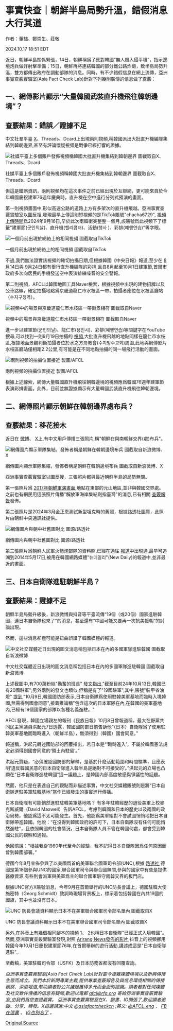 # 事實快查｜朝鮮半島局勢升溫，錯假消息大行其道

作者：董喆、鄭崇生、莊敬

2024.10.17 18:51 EDT

近日，朝鮮半島關係緊張，14日，朝鮮稱爲了應對韓國“無人機入侵平壤”，指示邊境炮兵做好射擊準備；15日，朝鮮再將連結韓國的部分鐵公路炸燬，致半島局勢升溫，雙方都傳出政府在調動部隊的消息。同時，有不少錯假信息在網上流傳，亞洲事實查覈實驗室(Asia Fact Check Lab)針對下列幾則廣傳的信息做了查覈：

## 一、網傳影片顯示“大量韓國武裝直升機飛往韓朝邊境”？

## 查覈結果：錯誤／證據不足

中文社羣平臺 [X](https://archive.ph/4ibR8)、Threads、Dcard上出現兩則視頻,稱韓國派出大批直升機編隊集結到韓朝邊界,甚至有評論懷疑視頻是戰爭已經打響的證據。

![社媒平臺上多個賬戶發佈視頻稱韓國大批直升機集結到韓朝邊界 圖截取自X、Threads、Dcard](images/ZSQ4KIL4YBFGLZHWMTX6DKB23I.png)

社媒平臺上多個賬戶發佈視頻稱韓國大批直升機集結到韓朝邊界 圖截取自X、Threads、Dcard

但這是錯誤資訊，兩則視頻均在這次事件之前已經出現於互聯網，更可能來自於今年韓國慶祝建軍76週年慶典時，直升機在空中進行分列式預演的畫面。

第一則視頻畫面中,形似高速公路的道路上方有多架次的直升機飛越。亞洲事實查覈實驗室以圖反搜,發現最早上傳這則短視頻的是TikTok賬號"chacha6729", [視頻上傳時間](https://www.tiktok.com/@chacha6729/video/7415212839914179848)爲2024年9月16日,早於此次兩韓衝突整整一個月,該賬號爲此視頻下了標籤"建軍節(군인의날)、直升機(헬리콥터)、活動(행사 )、彩排(예행연습)"等字眼。

![一個月前出現於網絡上的相同視頻 圖截取自TikTok](images/DXPFTBZJZNVYTABEQSTVJNBPII.png)

一個月前出現於網絡上的相同視頻 圖截取自TikTok

不過,我們無法證實該視頻的確切拍攝日期,但根據韓國《中央日報》報道,至少在 [8月14日](https://koreajoongangdaily.joins.com/news/2024-09-19/national/socialAffairs/Seoul-to-reroute-traffic-for-Armed-Forces-Day-parade-on-Oct-1/2137375?detailWord=)與 [9月24日](https://koreajoongangdaily.joins.com/news/2024-09-24/national/defense/Military-helicopters-assemble-for-flight-rehearsal-ahead-of-Armed-Forces-Day/2140897)都有舉行直升機編隊的彩排,且自8月起至10月1日建軍節,首爾市政府多次向居民的手機發送空中表演排練噪音的安全警報。

第二則視頻，AFCL以韓國地圖工具Naver檢索，根據視頻中出現的建物招牌以及公車路線，確定拍攝地點爲京畿道龍仁市水枝區一帶，拍攝者應位在水枝區廳站（수지구청역）。

![視頻中的場景與京畿道龍仁市水枝區一帶街景相符 圖截取自Naver](images/5ECLS4C2SMQ2GYBSU3OK67AHQI.png)

視頻中的場景與京畿道龍仁市水枝區一帶街景相符 圖截取自Naver

進一步以建軍節(군인의날)、龍仁市(용인시)、彩排(예행연습)等關鍵字在YouTube搜尋,可以找到一則9月19日拍攝的 [視頻](https://www.youtube.com/shorts/3yYQs7nzULw),大批直升機飛越的地點同樣在龍仁市水枝區,根據地面景觀判斷拍攝者位於水之方舟教會(수지방주교회)周圍,此地與網傳影片水枝區廳站僅相距2.2公里,有可能是在不同地點拍攝的同一場飛行活動的畫面。

![兩則視頻的拍攝位置接近 製圖/AFCL](images/C3HDZTLNX3CM5T3GXRCGN7ZMFE.png)

兩則視頻的拍攝位置接近 製圖/AFCL

根據上述線索，網傳大量韓國直升機飛往朝韓邊境的視頻應爲韓國76週年建軍節表演彩排畫面。此外，目前並無證據顯示有大量韓國武裝直升機飛往韓朝邊境。

## 二、網傳照片顯示朝鮮在韓朝邊界處布兵？

## 查覈結果：移花接木

近日在 [微博](https://m.weibo.cn/detail/5089733527736440)、 [X](https://twitter.com/miren_41319/status/1846053537173983705)上,有中文用戶傳播三張照片,稱"朝鮮在與南朝鮮交界(處)布兵"。

![網傳圖片顯示軍隊集結，發佈者稱是朝鮮在韓朝邊境布兵 圖截取自新浪微博、X](images/DBUNMJLCFQWPS2Z3WF3FDJR6CM.png)

網傳圖片顯示軍隊集結，發佈者稱是朝鮮在韓朝邊境布兵 圖截取自新浪微博、X

亞洲事實查覈實驗室以圖反搜，三張照片都與最近朝鮮半島的局勢無關。

第一張照片爲 [2017年朝鮮軍演畫面](https://edition.cnn.com/2017/04/26/asia/north-korea-official-nuclear/index.html),地點在東部的元山地區,並非與韓國交界處。之前也有網民用這張照片傳播"解放軍海岸集結劍指臺灣"的消息,已有相關 [查覈報告](https://tfc-taiwan.org.tw/articles/7976)發佈。

第二張照片是2024年3月金正恩測試新型坦克時的舊照，根據路透社圖庫，此照片由朝鮮中央通訊社提供。

![網傳圖片與朝中社舊圖對比 圖源/路透社](images/CXEFWDQQTWO7UAHRVW7XAGDPUE.png)

網傳圖片與朝中社舊圖對比 圖源/路透社

第三張照片爲朝鮮人民軍火箭炮部隊的資料照,已經在過往 [報道](https://www.newdaily.co.kr/site/data/html/2013/05/17/2013051700018.html)中出現過,最早可追溯到2014年5月17日,被用在韓國網路媒體"뉴데일리"(New Daily)的報道中,並非最近的畫面。

## 三、日本自衛隊進駐朝鮮半島？

## 查覈結果：證據不足

朝鮮半島局勢升級後，新浪微博與抖音等平臺流傳“19個（或20個）國家進駐韓國，連日本自衛隊也來了”的消息，甚至還有“中國可能又要再一次抗美援朝”的討論出現。

然而，這些消息卻極可能是扭曲誤讀了韓國媒體的報道。

![中文社交媒體近日出現的圖文消息稱包括日本在內的多國軍隊進駐韓國 圖截取自新浪微博](images/NGM65JCF6IZKNIK2ZJ76F3UQAE.png)

中文社交媒體近日出現的圖文消息稱包括日本在內的多國軍隊進駐韓國 圖截取自新浪微博

上述截圖中,有700萬粉絲"勤奮的班長" [發文指出](https://archive.ph/qkoto),"截至目前24年10月13日,韓國已有20國駐軍";另外兩則的發文也類似,但稱是有了"19國駐軍",其中,賬號"裝甲省油燈" [提到](https://archive.ph/Rd2s5),"10月9日,韓國國防部表示,日本自衛隊爲使用駐韓美軍基地而臨時入境韓國,無需得到國會同意",接着推論稱"包含這次的日本軍隊在內,在韓國的美軍基地內,已經有19個國家的部隊以各種名義進駐。"

AFCL發現，韓國立場親左的報刊《民族日報》10月8日曾報道稱，最大在野黨共同民主黨議員洪起元7日透露，韓國國防部日前告訴他“（日本）自衛隊爲了使用駐韓美軍基地而臨時進入（朝鮮半島），無須得到（韓國）國會同意。”

報道稱，洪起元轉述國防部的回覆指出，若日本是“‘臨時進入’，不屬於韓國憲法規定必須得到國會同意的‘領土內駐留’。”

洪起元質疑，“必須確認國防部的解釋，是基於什麼活動範圍和時間標準，且應表明‘違反韓國民意的日本自衛隊進入韓半島是絕對不可接受的’。”洪起元的立場也凸顯在“日本自衛隊進駐韓國”這一議題上，是韓國內部高度敏感與爭議性的話題。

然而，他只是在表達自己的觀點而非描述事實，中文社交媒體賬號則是將“日本自衛隊進駐美軍駐韓基地”當作已經發生的事實進行傳播。

日本自衛隊有可能悄然進駐駐韓美軍基地嗎？ 有多年駐韓經歷的退役美軍上校麥克斯威爾（David Maxwell）告訴AFCL，考慮到韓國和日本的歷史以及兩國的政治局勢，他認爲這不太可能發生。首先，他認爲美軍絕對不會試圖悄悄地把日本自衛隊帶進韓國。他說：“在沒得到韓國政府的許可下，日本自衛隊沒有任何可能悄然進駐”，且依照韓國的社會情況，日本自衛隊人員不管在韓國何處，都會受到韓國公民的觀察和通報。

他回憶說：“根據我從1980年代至今的經驗，我不記得日本自衛隊因爲任何原因而曾到韓國部署。”

德國今年8月宣佈參與了以美國爲首的美軍聯合國軍司令部(UNC),根據 [路透社](https://www.reuters.com/world/germany-joins-us-led-un-command-south-korea-policing-armistice-border-2024-08-02/),德國是第18個參與UNC的國家,聯合國軍司令與聯合國無關,參與的國家中有些是提供醫療資源,有些則會派軍與美軍爲主的聯合國軍駐守兩韓交界的板門店。

根據UNC官方X賬號消息，今年9月在首爾舉行的UNC防長會議上，德國駐韓大使施密特（Georg Schmidt）致詞時現場背景板上，標示着包括韓國在內共19國的國旗，其中也並沒有日本。

![UNC 防長會議資料顯示日本不在美軍聯合國軍司令部名單內 圖截取自X](images/Y3IQ2RI2RHEMNUWABFHUAXPZEA.png)

UNC 防長會議資料顯示日本不在美軍聯合國軍司令部名單內 圖截取自X

另外,在抖音上有幾個相同腳本的視頻 [1](https://v.douyin.com/iBoyR91o/)、 [2](https://v.douyin.com/iBoUWCVw/)也稱日本自衛隊"已經正式入境韓國"。然而,亞洲事實查覈實驗室發現,對照 [Arirang News發佈的影片](https://youtu.be/I610qy5m9Ps?si=OYf9qihkO06pm9S2),抖音上的視頻挪用韓國今年10月1日慶祝建軍節76年,在首爾舉辦的遊行活動,講述成這是"日本自衛隊進駐"。

至截稿，美軍駐韓司令部（USFK）及日本防務省都沒有回覆查詢。

*亞洲事實查覈實驗室(Asia Fact Check Lab)針對當今複雜媒體環境以及新興傳播生態而成立。我們本於新聞專業主義,提供專業查覈報告及與信息環境相關的傳播觀察、深度報道,幫助讀者對公共議題獲得多元而全面的認識。讀者若對任何媒體及社交軟件傳播的信息有疑問,歡迎以電郵*  [*afcl@rfa.org*](mailto:afcl@rfa.org)  *寄給亞洲事實查覈實驗室,由我們爲您查證覈實。* *亞洲事實查覈實驗室在X、臉書、IG開張了,歡迎讀者追蹤、分享、轉發。X這邊請進:中文*  [*@asiafactcheckcn*](https://twitter.com/asiafactcheckcn)  *;英文:*  [*@AFCL\_eng*](https://twitter.com/AFCL_eng)  *、*  [*FB在這裏*](https://www.facebook.com/asiafactchecklabcn)  *、*  [*IG也別忘了*](https://www.instagram.com/asiafactchecklab/)  *。*



[Original Source](https://www.rfa.org/mandarin/shishi-hecha/hc-korean-peninsula-tension-fake-news-10172024183746.html)